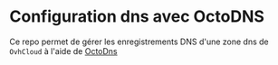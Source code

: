 # Configuration dns avec OctoDNS

Ce repo permet de gérer les enregistrements DNS d'une zone dns de `OvhCloud` à l'aide de [OctoDns](https://github.com/octodns/octodns)